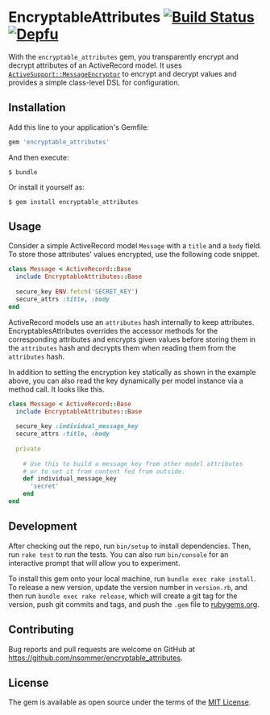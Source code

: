 # EncryptableAttributes [![Build Status](https://travis-ci.org/nsommer/encryptable_attributes.svg?branch=master)](https://travis-ci.org/nsommer/encryptable_attributes) [![Depfu](https://badges.depfu.com/badges/0aa2b808a183e56fa830b90ba072d137/overview.svg)](https://depfu.com/github/nsommer/encryptable_attributes)

With the `encryptable_attributes` gem, you transparently encrypt and decrypt attributes of an ActiveRecord model. It uses [`ActiveSupport::MessageEncryptor`](http://api.rubyonrails.org/classes/ActiveSupport/MessageEncryptor.html) to encrypt and decrypt values and provides a simple class-level DSL for configuration.

## Installation

Add this line to your application's Gemfile:

```ruby
gem 'encryptable_attributes'
```

And then execute:

    $ bundle

Or install it yourself as:

    $ gem install encryptable_attributes

## Usage

Consider a simple ActiveRecord model `Message` with a `title` and a `body` field. To store those attributes' values encrypted, use the following code snippet.

```ruby
class Message < ActiveRecord::Base
  include EncryptableAttributes::Base
  
  secure_key ENV.fetch('SECRET_KEY')
  secure_attrs :title, :body
end
```

ActiveRecord models use an `attributes` hash internally to keep attributes. EncryptablesAttributes overrides the accessor methods for the corresponding attributes and encrypts given values before storing them in the `attributes` hash and decrypts them when reading them from the `attributes` hash.

In addition to setting the encryption key statically as shown in the example above, you can also read the key dynamically per model instance via a method call. It looks like this.

```ruby
class Message < ActiveRecord::Base
  include EncryptableAttributes::Base
  
  secure_key :individual_message_key
  secure_attrs :title, :body
  
  private
  
  	# Use this to build a message key from other model attributes
	# or to set it from content fed from outside.
    def individual_message_key
	  'secret'
	end
end
```

## Development

After checking out the repo, run `bin/setup` to install dependencies. Then, run `rake test` to run the tests. You can also run `bin/console` for an interactive prompt that will allow you to experiment.

To install this gem onto your local machine, run `bundle exec rake install`. To release a new version, update the version number in `version.rb`, and then run `bundle exec rake release`, which will create a git tag for the version, push git commits and tags, and push the `.gem` file to [rubygems.org](https://rubygems.org).

## Contributing

Bug reports and pull requests are welcome on GitHub at https://github.com/nsommer/encryptable_attributes.

## License

The gem is available as open source under the terms of the [MIT License](https://opensource.org/licenses/MIT).
